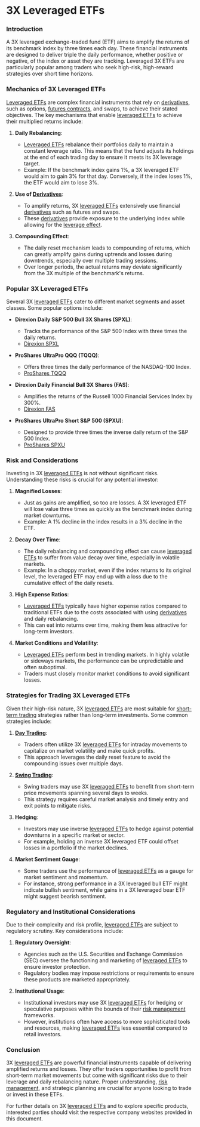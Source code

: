 # 3X Leveraged ETFs

### Introduction
A 3X leveraged exchange-traded fund (ETF) aims to amplify the returns of its benchmark index by three times each day. These financial instruments are designed to deliver triple the daily performance, whether positive or negative, of the index or asset they are tracking. Leveraged 3X ETFs are particularly popular among traders who seek high-risk, high-reward strategies over short time horizons.

### Mechanics of 3X Leveraged ETFs
[Leveraged ETFs](../l/leveraged_etfs.md) are complex financial instruments that rely on [derivatives](../d/derivatives.md), such as options, [futures contracts](../f/futures_contracts.md), and swaps, to achieve their stated objectives. The key mechanisms that enable [leveraged ETFs](../l/leveraged_etfs.md) to achieve their multiplied returns include:

1. **Daily Rebalancing**: 
    - [Leveraged ETFs](../l/leveraged_etfs.md) rebalance their portfolios daily to maintain a constant leverage ratio. This means that the fund adjusts its holdings at the end of each trading day to ensure it meets its 3X leverage target.
    - Example: If the benchmark index gains 1%, a 3X leveraged ETF would aim to gain 3% for that day. Conversely, if the index loses 1%, the ETF would aim to lose 3%.
  
2. **Use of [Derivatives](../d/derivatives.md)**: 
    - To amplify returns, 3X [leveraged ETFs](../l/leveraged_etfs.md) extensively use financial [derivatives](../d/derivatives.md) such as futures and swaps.
    - These [derivatives](../d/derivatives.md) provide exposure to the underlying index while allowing for the [leverage effect](../l/leverage_effect_in_trading.md).

3. **Compounding Effect**: 
    - The daily reset mechanism leads to compounding of returns, which can greatly amplify gains during uptrends and losses during downtrends, especially over multiple trading sessions. 
    - Over longer periods, the actual returns may deviate significantly from the 3X multiple of the benchmark's returns.

### Popular 3X Leveraged ETFs
Several 3X [leveraged ETFs](../l/leveraged_etfs.md) cater to different market segments and asset classes. Some popular options include:

- **Direxion Daily S&P 500 Bull 3X Shares (SPXL)**: 
  - Tracks the performance of the S&P 500 Index with three times the daily returns.
  - [Direxion SPXL](https://www.direxion.com/product/direxion-daily-sp-500-bull-3x-shares)

- **ProShares UltraPro QQQ (TQQQ)**: 
  - Offers three times the daily performance of the NASDAQ-100 Index.
  - [ProShares TQQQ](https://www.proshares.com/our-etfs/leveraged-and-inverse/tqqq)

- **Direxion Daily Financial Bull 3X Shares (FAS)**: 
  - Amplifies the returns of the Russell 1000 Financial Services Index by 300%.
  - [Direxion FAS](https://www.direxion.com/product/direxion-daily-financial-bull-3x-shares)

- **ProShares UltraPro Short S&P 500 (SPXU)**: 
  - Designed to provide three times the inverse daily return of the S&P 500 Index.
  - [ProShares SPXU](https://www.proshares.com/our-etfs/leveraged-and-inverse/spxu)

### Risk and Considerations
Investing in 3X [leveraged ETFs](../l/leveraged_etfs.md) is not without significant risks. Understanding these risks is crucial for any potential investor:

1. **Magnified Losses**: 
    - Just as gains are amplified, so too are losses. A 3X leveraged ETF will lose value three times as quickly as the benchmark index during market downturns.
    - Example: A 1% decline in the index results in a 3% decline in the ETF.

2. **Decay Over Time**: 
    - The daily rebalancing and compounding effect can cause [leveraged ETFs](../l/leveraged_etfs.md) to suffer from value decay over time, especially in volatile markets.
    - Example: In a choppy market, even if the index returns to its original level, the leveraged ETF may end up with a loss due to the cumulative effect of the daily resets.

3. **High Expense Ratios**: 
    - [Leveraged ETFs](../l/leveraged_etfs.md) typically have higher expense ratios compared to traditional ETFs due to the costs associated with using [derivatives](../d/derivatives.md) and daily rebalancing.
    - This can eat into returns over time, making them less attractive for long-term investors.

4. **Market Conditions and Volatility**: 
    - [Leveraged ETFs](../l/leveraged_etfs.md) perform best in trending markets. In highly volatile or sideways markets, the performance can be unpredictable and often suboptimal.
    - Traders must closely monitor market conditions to avoid significant losses.

### Strategies for Trading 3X Leveraged ETFs
Given their high-risk nature, 3X [leveraged ETFs](../l/leveraged_etfs.md) are most suitable for [short-term trading](../s/short-term_trading.md) strategies rather than long-term investments. Some common strategies include:

1. **[Day Trading](../d/day_trading.md)**: 
    - Traders often utilize 3X [leveraged ETFs](../l/leveraged_etfs.md) for intraday movements to capitalize on market volatility and make quick profits.
    - This approach leverages the daily reset feature to avoid the compounding issues over multiple days.

2. **[Swing Trading](../s/swing_trading.md)**: 
    - Swing traders may use 3X [leveraged ETFs](../l/leveraged_etfs.md) to benefit from short-term price movements spanning several days to weeks.
    - This strategy requires careful market analysis and timely entry and exit points to mitigate risks.

3. **Hedging**:
    - Investors may use inverse [leveraged ETFs](../l/leveraged_etfs.md) to hedge against potential downturns in a specific market or sector.
    - For example, holding an inverse 3X leveraged ETF could offset losses in a portfolio if the market declines.

4. **Market Sentiment Gauge**:
    - Some traders use the performance of [leveraged ETFs](../l/leveraged_etfs.md) as a gauge for market sentiment and momentum.
    - For instance, strong performance in a 3X leveraged bull ETF might indicate bullish sentiment, while gains in a 3X leveraged bear ETF might suggest bearish sentiment.

### Regulatory and Institutional Considerations
Due to their complexity and risk profile, [leveraged ETFs](../l/leveraged_etfs.md) are subject to regulatory scrutiny. Key considerations include:

1. **Regulatory Oversight**:
    - Agencies such as the U.S. Securities and Exchange Commission (SEC) oversee the functioning and marketing of [leveraged ETFs](../l/leveraged_etfs.md) to ensure investor protection.
    - Regulatory bodies may impose restrictions or requirements to ensure these products are marketed appropriately.

2. **Institutional Usage**:
    - Institutional investors may use 3X [leveraged ETFs](../l/leveraged_etfs.md) for hedging or speculative purposes within the bounds of their [risk management](../r/risk_management.md) frameworks.
    - However, institutions often have access to more sophisticated tools and resources, making [leveraged ETFs](../l/leveraged_etfs.md) less essential compared to retail investors.

### Conclusion
3X [leveraged ETFs](../l/leveraged_etfs.md) are powerful financial instruments capable of delivering amplified returns and losses. They offer traders opportunities to profit from short-term market movements but come with significant risks due to their leverage and daily rebalancing nature. Proper understanding, [risk management](../r/risk_management.md), and strategic planning are crucial for anyone looking to trade or invest in these ETFs.

For further details on 3X [leveraged ETFs](../l/leveraged_etfs.md) and to explore specific products, interested parties should visit the respective company websites provided in this document.